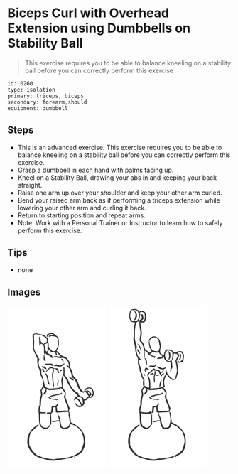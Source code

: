 # Biceps Curl with Overhead Extension using Dumbbells on Stability Ball
> This exercise requires you to be able to balance kneeling on a stability ball before you can correctly perform this exercise

``` 
id: 0260 
type: isolation 
primary: triceps, biceps 
secondary: forearm,should 
equipment: dumbbell 
``` 

## Steps

 - This is an advanced exercise. This exercise requires you to be able to balance kneeling on a stability ball before you can correctly perform this exercise.
 - Grasp a dumbbell in each hand with palms facing up.
 - Kneel on a Stability Ball, drawing your abs in and keeping your back straight.
 - Raise one arm up over your shoulder and keep your other arm curled.
 - Bend your raised arm back as if performing a triceps extension while lowering your other arm and curling it back.
 - Return to starting position and repeat arms.
 - Note: Work with a Personal Trainer or Instructor to learn how to safely perform this exercise.

## Tips

 - none

## Images

<svg width="167pt" height="275pt" viewBox="0 0 167 275" xmlns="http://www.w3.org/2000/svg">
  <g fill="#FFF">
    <path d="M0 0h167v275H0V0m42.67 50.07c-.94 5.3 1.09 10.52.66 15.83.07 4.1-.51 8.5 1.49 12.27 1.93 3.98 3.59 8.09 5.63 12.01-.18 3.31-.44 6.68.5 9.91.51 4.16 3.31 7.58 3.64 11.78.34 4.76 2.69 8.95 4.62 13.19.4 3 .67 6.02.86 9.05-.14 3.72-2.8 6.51-4.12 9.8-.15 3.37 1.71 6.85.02 10.07-1.85 4.44-1.84 9.27-1.65 13.99-1.95 4.23-2.33 9.1-1.53 13.66.81 7.45-.48 15.26 2.21 22.42 3.25 2.86 7.71 6.86 12.3 4.26 2.89-2.01 5.48-4.83 6.77-8.14-.04-5.64-.08-11.33-.48-16.95.95-.92 1.91-1.83 2.87-2.74.17-2.73.66-5.42 1.02-8.12 1.25.03 2.51.07 3.77.11.23 2.73.07 5.49.5 8.21l2.76.6c-.35 4.56 2.25 8.64 2.86 13.09-4.36-.14-8.77.7-12.67 2.68 4.34 1.16 8.35-1.44 12.68-1.11 1.18 2.96.95 6.18 1.46 9.27 4.46 6.48 17.2 4.59 17.57-4.12 7.18.6 13.1 5.82 17.58 11.11 3.27 5.68 5.14 12.35 4.89 18.94-.72 4.2-2.42 8.15-3.49 12.26-6.08 9.07-17.27 12.75-27.58 14.42-6.14 1.82-12.69.16-18.72 2.41-10.03-.3-20.14-2.69-29.21-7.03a42.67 42.67 0 0 1-12.95-17.14c-.33-5.92-.49-12.08 1.21-17.82 2.68-7.55 10.76-10.75 15.22-16.9l-3.1.87c-3.2 2.81-7.23 4.67-9.67 8.32-5.49 6.01-7.46 14.41-7.07 22.38.97 6.66 4.38 12.73 9.23 17.34 3.09 4.2 8.2 5.82 12.72 7.98 7.23 1.28 14.06 4.62 21.54 4.36 3.43.37 6.53-1.61 9.96-1.42 5.5.03 10.69-2.09 16.15-2.37 3.94-.23 7.56-2.17 10.33-4.92l-.92 3.59c3.52-4.09 9.53-4.8 12.8-9.15 2.73-3.91 5.26-8.31 5.41-13.2.27-7 .36-14.45-3.27-20.71-4.88-7.78-12.5-13.42-20.89-16.93l.79-1.39c-1.09-4.83-1.64-9.77-2.68-14.62-.27-.57-.8-1.72-1.06-2.29.19-1.74 1.16-3.3 1.61-4.98a82.3 82.3 0 0 1-4.08-10.41c-1-3.23-3.21-6.19-3.04-9.7-.05-2.87 1.02-5.94-.42-8.64-1.62-3.03-4.67-5.6-4.48-9.35.14-5.72-.77-11.76 1.48-17.18 2.27 3.28 4.93 6.4 6.18 10.25 1.19 4.03 4 7.21 6.01 10.82 2.99 5.21 8.46 8.22 11.99 12.97-1.59 1.11-3.19 2.2-4.9 3.12-.91 1.53-1.63 3.16-1.68 4.98 1.35-.92 2.56-2.02 3.72-3.14 4.69 2.33 6.22 7.33 8.52 11.61-.69.13-2.06.39-2.75.53-3.49-.8-5.88-3.45-8.1-6.05.59 3.18 2.59 6.04 5.31 7.77 6.1 2.24 13.28-4.49 10.72-10.78 1.18-.25 2.36-.49 3.54-.72 1.13-1.36 2.31-2.68 3.52-3.96 2.89.91 6.14-.22 7.63-2.89 3.01-3.15 1.29-8.03-.4-11.42-3.26-5.72-12.06-3.27-14.48 1.94 3.77.27 5.79-3.66 9.43-3.86 2.66 1.43 4.86 3.76 4.91 6.95 1.06 3.82-2.04 7.7-5.76 8.27.31-.61.92-1.85 1.23-2.47-1.8-2.75-3.11-5.83-5.29-8.32-2.1-.74-4.23.8-6.34.98-5.52-3.78-6.83-10.54-9-16.41-1.54-4.44-5.89-7.1-7.93-11.2-.85-3.75-1.33-7.73-3.76-10.87-2.18-2.49-1.07-5.94-1.78-8.9-.38-3.42-2.74-6.11-4.74-8.74-2.42-3.07-7-2.52-9.68-5.22-2.66-2.32-5.07-4.92-7.84-7.11 3.52-4.62 3.98-10.62 3.87-16.22-.51-2.96-.57-6.62-3.32-8.48-2.39-1.88-4.68-3.95-7.38-5.38-3.49-.69-6.75.92-9.69 2.59.05 1.11.14 3.33.19 4.44 1.29-1.39 2.35-2.96 3.14-4.68 2.95-.72 6.14-1.08 8.75.86-3.22.04-6.48.2-9.35 1.86.59.43 1.19.85 1.79 1.28 3.6-2.51 8.2-.69 12.02.34 4.85 7.16 2.55 17.08-2.24 23.72-1.56.12-3.16.49-4.71.09-2.61-2.23-5.15-4.72-6.47-7.96.67-4.86-2.08-9.66-.29-14.38-.4-.64-.81-1.28-1.23-1.91l-.65 2.32c-2.05-2.56-4.63-4.87-7.82-5.86-2.86-.5-5.75-.84-8.53-1.71-2.86-1.08-6.43-.3-8.39 2.1m90.76 93.32c1.77 2.14 4.69 3.49 5.68 6.2.56 1.03.09 3.24 1.69 3.23.38-.6 1.13-1.79 1.51-2.38-1.6-3.58-4.89-6.56-8.88-7.05z"/>
    <path d="M44.73 49.91c1.02-1.24 2.94-.99 4.38-.93 6.49.99 13.48 2.87 17.47 8.57-.05 1.39-.09 2.79-.13 4.19-2.1 1.19-4.07 2.58-6.08 3.9a50.388 50.388 0 0 0-3.63-3.96c-.99-3-.73-6.95-3.39-9.02.52 5.59-.39 11.42 1.46 16.8.58-1.47.82-3.13 1.86-4.37 3.49.32 5.12 3.85 4.93 6.99.64 3.87-1.06 8.35 1.65 11.67.27-.6.82-1.82 1.09-2.43 1.6 1.57 3.36 2.97 5.54 3.6 2.68.59 3.72 3.38 5.97 4.66.05-1.44-.05-2.86-.31-4.27-2.12-2.27-5.34-2.9-7.96-4.42a21.13 21.13 0 0 0 2.37-6.48c1.41 1.81 2.74 3.92 5.02 4.72 1.98.97 4.07-.11 6.04-.52.27 2.3-.32 5.6 2.84 5.95-.39-1.8-.81-3.59-1.16-5.4 2.44 2.4 4.82 4.86 7.25 7.27-.77.11-2.31.34-3.07.45-3.31-1.44-7.71-1.86-10.11 1.41 2.33-.09 4.75-1.24 6.96-.04 3.51 1.52 7.41.71 11.11.93 6.67.86 8.85 8.24 9.04 13.98-1.66-1.01-3.28-2.14-5.19-2.61 2.06 2.5 4.68 4.55 6.46 7.29 1.4 2.96 1.69 6.34 3.3 9.22.02 2.06-.04 4.12-.11 6.19-1.68-1.08-3.37-2.16-5.18-3 2.18 3.05 4.89 7.52 9.26 6.64-1.21-1.44-2.21-3-2.57-4.86 5.02 3.98 7.58 10.17 9.06 16.24 1.38 3.02 3.39 5.78 5.6 8.26 2 2.18 4.96.47 7.27-.17 1.83 2.23 3.38 4.68 5.33 6.81-.75 1.52-2.24 2.46-3.4 3.64-1.58.78-3.09 1.69-4.6 2.62-.57-1.52-.81-3.47-2.55-4.11-3.07-1.45-5.76-3.48-8.22-5.8.6-.1 1.81-.32 2.41-.43-3.41-2.43-7.32-4.38-10.08-7.59-1.85-3.2-4.39-5.99-5.68-9.49-1.93-5.11-4.41-10.19-8.36-14.06-.99-4.89 1.38-10.18-1.7-14.64-.73 3.43-.69 7-.18 10.46-.91 4.48-3.62 8.42-3.74 13.06-.06 3.55.96 7.02.97 10.58-5.45 3.07-11.85 2.41-17.83 3.3-3.07.56-6.04-.79-8.76-2.04-2.55-1.15-2.32-4.24-3.08-6.5-1.42-4.53-1.66-9.42-3.88-13.69-1.82-3.27-.66-7.18-1.4-10.72-1.23-2.13-3.63-3.6-3.72-6.28-.37-2.99-1.64-7.01 1.08-9.26-2.45-4.69-4.96-9.36-7.53-13.99-2.2-3.29-2.11-7.47-1.91-11.27.54-5.68-.28-11.37-.21-17.05m16.82 33.42c-.22 3.09-.84 6.3-.09 9.35.33 1.47 2.13 1.38 3.22 1.9-.66-2.42-1.44-4.82-2.12-7.23.08-1.44-.12-2.84-1.01-4.02m28.86 6.92c.97 2.06 2.04 4.29 4.48 4.83-.57-1.44-1.22-2.84-1.86-4.25-.66-.15-1.97-.43-2.62-.58m-26.44 8.74l-.21 1.17c2.51 1.06 5.56-.17 8.28.12 1.83 1.23 4.36 3.61 6.04.85-.97-.84-1.93-1.69-2.88-2.54-3.75-.02-7.51-.07-11.23.4m24.93 2.97c-2.38-.41-4.58-1.53-6.95-2.01-1.3.82-2.59 1.68-3.8 2.62 3.38-.19 6.63.57 9.89 1.31 3.66-.36 6.74-2.76 8.81-5.69-3.07.24-5.4 2.32-7.95 3.77m-30.94.38c1.43 3.32 4.88 4.79 8.12 5.8-.79-2.23-1.77-5.14-4.73-4.72-1.13-.38-2.26-.74-3.39-1.08m12.49 3.14c-2.08 2.56-4.88 4.6-6.21 7.71-1.81-1.27-2.99-3-3.14-5.23-.74-.09-2.22-.26-2.96-.35.54 2.23 1.83 4.18 3.36 5.86 1.49.1 2.99-.03 4.48-.01.12-.5.35-1.48.47-1.97 2.11-1.01 3.51-2.81 4.75-4.73 1.78-.36 3.61-.05 5.4.04.09 3.44-.77 6.76-1.36 10.12-.08 7.55 1.72 14.93 2.6 22.39 1.11-2.33.85-5.01.3-7.46-.96-3.82-.57-7.78-.92-11.67-.64-4.45 2.18-8.59.78-13.05 1.9.53 4.57.32 5.5 2.46 1.2 1.8 1.09 5.41 4 5.08-.84-2.65-1.62-5.31-2.28-8-2.2-.13-4.4-.13-6.6-.08-2.2-1.9-5.65-2.75-8.17-1.11m19.7 3.73c-.28.31-.83.93-1.11 1.24.71 3.42 4.89-2.02 1.11-1.24m-26.27 6.37c1.35 3.02 2.88 6.06 3.21 9.41.78 3.64.77 8.56 5.02 9.94-2.39-4.28-3.12-9.15-3.49-13.96-.96-1.99-2.3-3.78-3.24-5.78-.38.1-1.12.29-1.5.39m21.13 11.34c-.52 3.48-1.93 7.13 0 10.44.69-3.72.78-7.52 1.52-11.23-.38.2-1.14.6-1.52.79z"/>
    <path d="M61.68 66.52c1.98-.89 3.94-1.85 6-2.57.4 4.3.13 8.62.01 12.92-.3.37-.9 1.09-1.19 1.45-.51-.37-1.51-1.13-2.02-1.51-.12-3.59-.65-7.29-2.8-10.29zM60.72 139.3c1.42.67 2.86 1.29 4.37 1.75-.09.28-.27.83-.37 1.11-1.61 2.97-3.18 5.96-4.94 8.84 4.08.01 7.35-4.3 5.81-8.2.4-.28.8-.56 1.21-.84 1.52 1 3.29 1.74 5.15 1.51 6.2-.77 12.87.12 18.33-3.48 2.9 1.43 4.23 4.42 5.86 7.01 1.94 2.54-.7 5.39-.77 8.11.73 2.31 1.99 4.44 2.48 6.84 1.08 4.57 4.02 8.48 4.7 13.17.64 1.79-1.04 3.14-1.86 4.5-1.1-.63-2.17-1.3-3.22-2-4.2 1.11-8.61.83-12.8 2.02-1.06-2.39-.79-5.1-1.38-7.61 1.48-2.16 2.32-4.68 2.58-7.28-1.46 1.78-2.86 3.62-4.59 5.15-2.45-.3-4.78.32-6.77 1.76-.05 3.1-.32 6.2-.93 9.26-2.31.27-4.64.31-6.96.33.01.55.03 1.65.03 2.2 2.05-.08 4.1-.1 6.16-.11-1.19 5.52-1.08 11.18-.41 16.75-1.58 2.7-3.36 5.7-6.52 6.71-3.5.16-7.64-1.06-8.99-4.64-2.15-3.8-.61-8.3-1.83-12.32-.91-2.45.32-4.96.58-7.43 3.07-.08 6.45.9 9.31-.55-.09-.3-.25-.92-.33-1.22-3.47.28-6.96.33-10.34-.61.17-3.75.59-7.48 2.21-10.9.3-5.2.21-10.54 1.98-15.52 1.39-3.16-.32-6.41-.64-9.59.82-1.65 1.91-3.15 2.89-4.72m25.29 10.98c-4.44.29-8.83 1.3-13.07 2.64-.38.56-1.15 1.68-1.53 2.23 5.49-.82 10.57-3.27 16.13-3.77 1.73-.52 5.85-1.36 4.21-3.83-1.98.78-3.66 2.23-5.74 2.73m-16.54 6.37c3.86 3.22 9.14 2.29 13.62 3.73 1.21-.38 2.4-.85 3.49-1.5-3.8-.24-7.68.29-11.39-.75-2.04-1.03-3.86-2.44-5.81-3.63.03.54.07 1.61.09 2.15zM117.28 156.3c2.51-1.83 5.67-1.2 8.2.2 1.6 3.98 3.17 8.55.4 12.43-1.13-5.16-3.73-10.14-8.6-12.63z"/>
    <path d="M97.13 180.65c1.91.04 3.79-.45 5.69-.45.99 1.81.23 3.96.59 5.91.6 5.59 3.24 11.37.49 16.81-1.42 3.62-5.69 3.77-8.98 3.94-1.46.04-2.52-1.22-3.43-2.19-1.54-4.21-1.75-8.73-2.43-13.12-1.33-3.41-3.7-6.43-4-10.21 4-.53 8.04-.58 12.07-.69z"/>
  </g>
  <g fill="#333">
    <path d="M42.67 50.07c1.96-2.4 5.53-3.18 8.39-2.1 2.78.87 5.67 1.21 8.53 1.71 3.19.99 5.77 3.3 7.82 5.86l.65-2.32c.42.63.83 1.27 1.23 1.91-1.79 4.72.96 9.52.29 14.38 1.32 3.24 3.86 5.73 6.47 7.96 1.55.4 3.15.03 4.71-.09 4.79-6.64 7.09-16.56 2.24-23.72-3.82-1.03-8.42-2.85-12.02-.34-.6-.43-1.2-.85-1.79-1.28 2.87-1.66 6.13-1.82 9.35-1.86-2.61-1.94-5.8-1.58-8.75-.86-.79 1.72-1.85 3.29-3.14 4.68-.05-1.11-.14-3.33-.19-4.44 2.94-1.67 6.2-3.28 9.69-2.59 2.7 1.43 4.99 3.5 7.38 5.38 2.75 1.86 2.81 5.52 3.32 8.48.11 5.6-.35 11.6-3.87 16.22 2.77 2.19 5.18 4.79 7.84 7.11 2.68 2.7 7.26 2.15 9.68 5.22 2 2.63 4.36 5.32 4.74 8.74.71 2.96-.4 6.41 1.78 8.9 2.43 3.14 2.91 7.12 3.76 10.87 2.04 4.1 6.39 6.76 7.93 11.2 2.17 5.87 3.48 12.63 9 16.41 2.11-.18 4.24-1.72 6.34-.98 2.18 2.49 3.49 5.57 5.29 8.32-.31.62-.92 1.86-1.23 2.47 3.72-.57 6.82-4.45 5.76-8.27-.05-3.19-2.25-5.52-4.91-6.95-3.64.2-5.66 4.13-9.43 3.86 2.42-5.21 11.22-7.66 14.48-1.94 1.69 3.39 3.41 8.27.4 11.42-1.49 2.67-4.74 3.8-7.63 2.89-1.21 1.28-2.39 2.6-3.52 3.96-1.18.23-2.36.47-3.54.72 2.56 6.29-4.62 13.02-10.72 10.78-2.72-1.73-4.72-4.59-5.31-7.77 2.22 2.6 4.61 5.25 8.1 6.05.69-.14 2.06-.4 2.75-.53-2.3-4.28-3.83-9.28-8.52-11.61-1.16 1.12-2.37 2.22-3.72 3.14.05-1.82.77-3.45 1.68-4.98 1.71-.92 3.31-2.01 4.9-3.12-3.53-4.75-9-7.76-11.99-12.97-2.01-3.61-4.82-6.79-6.01-10.82-1.25-3.85-3.91-6.97-6.18-10.25-2.25 5.42-1.34 11.46-1.48 17.18-.19 3.75 2.86 6.32 4.48 9.35 1.44 2.7.37 5.77.42 8.64-.17 3.51 2.04 6.47 3.04 9.7a82.3 82.3 0 0 0 4.08 10.41c-.45 1.68-1.42 3.24-1.61 4.98.26.57.79 1.72 1.06 2.29 1.04 4.85 1.59 9.79 2.68 14.62l-.79 1.39c8.39 3.51 16.01 9.15 20.89 16.93 3.63 6.26 3.54 13.71 3.27 20.71-.15 4.89-2.68 9.29-5.41 13.2-3.27 4.35-9.28 5.06-12.8 9.15l.92-3.59c-2.77 2.75-6.39 4.69-10.33 4.92-5.46.28-10.65 2.4-16.15 2.37-3.43-.19-6.53 1.79-9.96 1.42-7.48.26-14.31-3.08-21.54-4.36-4.52-2.16-9.63-3.78-12.72-7.98-4.85-4.61-8.26-10.68-9.23-17.34-.39-7.97 1.58-16.37 7.07-22.38 2.44-3.65 6.47-5.51 9.67-8.32l3.1-.87c-4.46 6.15-12.54 9.35-15.22 16.9-1.7 5.74-1.54 11.9-1.21 17.82a42.67 42.67 0 0 0 12.95 17.14c9.07 4.34 19.18 6.73 29.21 7.03 6.03-2.25 12.58-.59 18.72-2.41 10.31-1.67 21.5-5.35 27.58-14.42 1.07-4.11 2.77-8.06 3.49-12.26.25-6.59-1.62-13.26-4.89-18.94-4.48-5.29-10.4-10.51-17.58-11.11-.37 8.71-13.11 10.6-17.57 4.12-.51-3.09-.28-6.31-1.46-9.27-4.33-.33-8.34 2.27-12.68 1.11 3.9-1.98 8.31-2.82 12.67-2.68-.61-4.45-3.21-8.53-2.86-13.09l-2.76-.6c-.43-2.72-.27-5.48-.5-8.21-1.26-.04-2.52-.08-3.77-.11-.36 2.7-.85 5.39-1.02 8.12-.96.91-1.92 1.82-2.87 2.74.4 5.62.44 11.31.48 16.95-1.29 3.31-3.88 6.13-6.77 8.14-4.59 2.6-9.05-1.4-12.3-4.26-2.69-7.16-1.4-14.97-2.21-22.42-.8-4.56-.42-9.43 1.53-13.66-.19-4.72-.2-9.55 1.65-13.99 1.69-3.22-.17-6.7-.02-10.07 1.32-3.29 3.98-6.08 4.12-9.8-.19-3.03-.46-6.05-.86-9.05-1.93-4.24-4.28-8.43-4.62-13.19-.33-4.2-3.13-7.62-3.64-11.78-.94-3.23-.68-6.6-.5-9.91-2.04-3.92-3.7-8.03-5.63-12.01-2-3.77-1.42-8.17-1.49-12.27.43-5.31-1.6-10.53-.66-15.83m2.06-.16c-.07 5.68.75 11.37.21 17.05-.2 3.8-.29 7.98 1.91 11.27 2.57 4.63 5.08 9.3 7.53 13.99-2.72 2.25-1.45 6.27-1.08 9.26.09 2.68 2.49 4.15 3.72 6.28.74 3.54-.42 7.45 1.4 10.72 2.22 4.27 2.46 9.16 3.88 13.69.76 2.26.53 5.35 3.08 6.5 2.72 1.25 5.69 2.6 8.76 2.04 5.98-.89 12.38-.23 17.83-3.3-.01-3.56-1.03-7.03-.97-10.58.12-4.64 2.83-8.58 3.74-13.06-.51-3.46-.55-7.03.18-10.46 3.08 4.46.71 9.75 1.7 14.64 3.95 3.87 6.43 8.95 8.36 14.06 1.29 3.5 3.83 6.29 5.68 9.49 2.76 3.21 6.67 5.16 10.08 7.59-.6.11-1.81.33-2.41.43 2.46 2.32 5.15 4.35 8.22 5.8 1.74.64 1.98 2.59 2.55 4.11 1.51-.93 3.02-1.84 4.6-2.62 1.16-1.18 2.65-2.12 3.4-3.64-1.95-2.13-3.5-4.58-5.33-6.81-2.31.64-5.27 2.35-7.27.17-2.21-2.48-4.22-5.24-5.6-8.26-1.48-6.07-4.04-12.26-9.06-16.24.36 1.86 1.36 3.42 2.57 4.86-4.37.88-7.08-3.59-9.26-6.64 1.81.84 3.5 1.92 5.18 3 .07-2.07.13-4.13.11-6.19-1.61-2.88-1.9-6.26-3.3-9.22-1.78-2.74-4.4-4.79-6.46-7.29 1.91.47 3.53 1.6 5.19 2.61-.19-5.74-2.37-13.12-9.04-13.98-3.7-.22-7.6.59-11.11-.93-2.21-1.2-4.63-.05-6.96.04 2.4-3.27 6.8-2.85 10.11-1.41.76-.11 2.3-.34 3.07-.45-2.43-2.41-4.81-4.87-7.25-7.27.35 1.81.77 3.6 1.16 5.4-3.16-.35-2.57-3.65-2.84-5.95-1.97.41-4.06 1.49-6.04.52-2.28-.8-3.61-2.91-5.02-4.72a21.13 21.13 0 0 1-2.37 6.48c2.62 1.52 5.84 2.15 7.96 4.42.26 1.41.36 2.83.31 4.27-2.25-1.28-3.29-4.07-5.97-4.66-2.18-.63-3.94-2.03-5.54-3.6-.27.61-.82 1.83-1.09 2.43-2.71-3.32-1.01-7.8-1.65-11.67.19-3.14-1.44-6.67-4.93-6.99-1.04 1.24-1.28 2.9-1.86 4.37-1.85-5.38-.94-11.21-1.46-16.8 2.66 2.07 2.4 6.02 3.39 9.02 1.28 1.25 2.49 2.58 3.63 3.96 2.01-1.32 3.98-2.71 6.08-3.9.04-1.4.08-2.8.13-4.19-3.99-5.7-10.98-7.58-17.47-8.57-1.44-.06-3.36-.31-4.38.93m16.95 16.61c2.15 3 2.68 6.7 2.8 10.29.51.38 1.51 1.14 2.02 1.51.29-.36.89-1.08 1.19-1.45.12-4.3.39-8.62-.01-12.92-2.06.72-4.02 1.68-6 2.57m-.96 72.78c-.98 1.57-2.07 3.07-2.89 4.72.32 3.18 2.03 6.43.64 9.59-1.77 4.98-1.68 10.32-1.98 15.52-1.62 3.42-2.04 7.15-2.21 10.9 3.38.94 6.87.89 10.34.61.08.3.24.92.33 1.22-2.86 1.45-6.24.47-9.31.55-.26 2.47-1.49 4.98-.58 7.43 1.22 4.02-.32 8.52 1.83 12.32 1.35 3.58 5.49 4.8 8.99 4.64 3.16-1.01 4.94-4.01 6.52-6.71-.67-5.57-.78-11.23.41-16.75-2.06.01-4.11.03-6.16.11 0-.55-.02-1.65-.03-2.2 2.32-.02 4.65-.06 6.96-.33.61-3.06.88-6.16.93-9.26 1.99-1.44 4.32-2.06 6.77-1.76 1.73-1.53 3.13-3.37 4.59-5.15-.26 2.6-1.1 5.12-2.58 7.28.59 2.51.32 5.22 1.38 7.61 4.19-1.19 8.6-.91 12.8-2.02 1.05.7 2.12 1.37 3.22 2 .82-1.36 2.5-2.71 1.86-4.5-.68-4.69-3.62-8.6-4.7-13.17-.49-2.4-1.75-4.53-2.48-6.84.07-2.72 2.71-5.57.77-8.11-1.63-2.59-2.96-5.58-5.86-7.01-5.46 3.6-12.13 2.71-18.33 3.48-1.86.23-3.63-.51-5.15-1.51-.41.28-.81.56-1.21.84 1.54 3.9-1.73 8.21-5.81 8.2 1.76-2.88 3.33-5.87 4.94-8.84.1-.28.28-.83.37-1.11-1.51-.46-2.95-1.08-4.37-1.75m56.56 17c4.87 2.49 7.47 7.47 8.6 12.63 2.77-3.88 1.2-8.45-.4-12.43-2.53-1.4-5.69-2.03-8.2-.2m-20.15 24.35c-4.03.11-8.07.16-12.07.69.3 3.78 2.67 6.8 4 10.21.68 4.39.89 8.91 2.43 13.12.91.97 1.97 2.23 3.43 2.19 3.29-.17 7.56-.32 8.98-3.94 2.75-5.44.11-11.22-.49-16.81-.36-1.95.4-4.1-.59-5.91-1.9 0-3.78.49-5.69.45z"/>
    <path d="M61.55 83.33c.89 1.18 1.09 2.58 1.01 4.02.68 2.41 1.46 4.81 2.12 7.23-1.09-.52-2.89-.43-3.22-1.9-.75-3.05-.13-6.26.09-9.35zM90.41 90.25c.65.15 1.96.43 2.62.58.64 1.41 1.29 2.81 1.86 4.25-2.44-.54-3.51-2.77-4.48-4.83zM63.97 98.99c3.72-.47 7.48-.42 11.23-.4.95.85 1.91 1.7 2.88 2.54-1.68 2.76-4.21.38-6.04-.85-2.72-.29-5.77.94-8.28-.12l.21-1.17zM88.9 101.96c2.55-1.45 4.88-3.53 7.95-3.77-2.07 2.93-5.15 5.33-8.81 5.69-3.26-.74-6.51-1.5-9.89-1.31 1.21-.94 2.5-1.8 3.8-2.62 2.37.48 4.57 1.6 6.95 2.01zM57.96 102.34c1.13.34 2.26.7 3.39 1.08 2.96-.42 3.94 2.49 4.73 4.72-3.24-1.01-6.69-2.48-8.12-5.8z"/>
    <path d="M70.45 105.48c2.52-1.64 5.97-.79 8.17 1.11 2.2-.05 4.4-.05 6.6.08.66 2.69 1.44 5.35 2.28 8-2.91.33-2.8-3.28-4-5.08-.93-2.14-3.6-1.93-5.5-2.46 1.4 4.46-1.42 8.6-.78 13.05.35 3.89-.04 7.85.92 11.67.55 2.45.81 5.13-.3 7.46-.88-7.46-2.68-14.84-2.6-22.39.59-3.36 1.45-6.68 1.36-10.12-1.79-.09-3.62-.4-5.4-.04-1.24 1.92-2.64 3.72-4.75 4.73-.12.49-.35 1.47-.47 1.97-1.49-.02-2.99.11-4.48.01-1.53-1.68-2.82-3.63-3.36-5.86.74.09 2.22.26 2.96.35.15 2.23 1.33 3.96 3.14 5.23 1.33-3.11 4.13-5.15 6.21-7.71zM90.15 109.21c3.78-.78-.4 4.66-1.11 1.24.28-.31.83-.93 1.11-1.24z"/>
    <path d="M63.88 115.58c.38-.1 1.12-.29 1.5-.39.94 2 2.28 3.79 3.24 5.78.37 4.81 1.1 9.68 3.49 13.96-4.25-1.38-4.24-6.3-5.02-9.94-.33-3.35-1.86-6.39-3.21-9.41zM85.01 126.92c.38-.19 1.14-.59 1.52-.79-.74 3.71-.83 7.51-1.52 11.23-1.93-3.31-.52-6.96 0-10.44zM133.43 143.39c3.99.49 7.28 3.47 8.88 7.05-.38.59-1.13 1.78-1.51 2.38-1.6.01-1.13-2.2-1.69-3.23-.99-2.71-3.91-4.06-5.68-6.2zM86.01 150.28c2.08-.5 3.76-1.95 5.74-2.73 1.64 2.47-2.48 3.31-4.21 3.83-5.56.5-10.64 2.95-16.13 3.77.38-.55 1.15-1.67 1.53-2.23 4.24-1.34 8.63-2.35 13.07-2.64z"/>
    <path d="M69.47 156.65c-.02-.54-.06-1.61-.09-2.15 1.95 1.19 3.77 2.6 5.81 3.63 3.71 1.04 7.59.51 11.39.75-1.09.65-2.28 1.12-3.49 1.5-4.48-1.44-9.76-.51-13.62-3.73z"/>
  </g>
</svg>

<svg width="167pt" height="275pt" viewBox="0 0 167 275" xmlns="http://www.w3.org/2000/svg">
  <g fill="#FFF">
    <path d="M0 0h167v275H0V0m37.52 8.49c-2.44 5.85-3.48 13.08.66 18.44 1.72 1.91 4.36 1.89 6.72 1.87-.17 2.74-.61 5.47-1.38 8.11-1.2 4.26-.48 8.71-.59 13.07.04 3.67-1.31 7.44.15 11 3.07 8.7 1.3 18.59 5.97 26.81 2.19 3.07.58 6.91 1.12 10.37.1 3.81 2.66 7.02 2.77 10.84.07 2.74 1.11 5.32 2.88 7.4-.34 3.33.82 6.45 3.19 8.79.14 3.93-1.63 8.2.59 11.81-1.12 2.3-2.68 4.37-3.62 6.76-.33 3.44 1.71 6.99-.06 10.28-1.86 4.45-1.8 9.28-1.66 14.01-2.17 4.53-2.14 9.73-1.45 14.61.67 7.27-.36 14.8 2.22 21.8 3.39 1.97 6.52 5.85 10.9 4.47 3.65-1.41 6.15-4.87 8.02-8.15.5-5.86-.41-11.78.1-17.66-3.7 4.81-1.79 11.4-1.7 16.96-1.32 2.27-2.76 4.76-5.13 6.06-2.82 1.77-5.95-.74-8.51-1.91-4.21-6.41-3.04-14.6-3.24-21.9 5.99 1.51 12.29 1.15 18.39.71l-2.79-1.43c1.94-.05 4.39 1.23 5.5-1.16.1-2.71.6-5.38.93-8.06 1.23.03 2.46.06 3.69.1.25 2.76.08 5.57.6 8.31.68.12 2.04.37 2.73.49-.46 4.54 2.23 8.6 2.8 13.03-4.27.02-8.8.51-12.48 2.82 4.29 1.01 8.25-1.51 12.54-1.17.7 4.29 1.81 8.48 4.51 11.98 3.76 1.61 8.6 1.88 11.72-1.18 2.61-1.57 2.5-4.82 2.9-7.46.06.34.19 1 .25 1.33 6.71 1.83 12.55 6.2 17.07 11.37 3.38 5.71 5.24 12.48 5.03 19.13-.9 4.37-2.4 8.64-3.81 12.85-8.1 10.75-22.33 13.49-34.92 14.88-5.51-.82-10.63 2.15-16.09 1.15-8.28-1.38-16.67-2.97-24.17-6.88-5.66-4.53-10.14-10.37-12.89-17.07-.18-7.86-1.3-17.2 4.68-23.37 3.38-4.4 8.79-6.74 11.79-11.46-1.07.31-2.14.63-3.21.96-3 2.69-6.86 4.38-9.24 7.77-8.86 9.62-10.35 25.75-1.97 36.12 3.05 3.23 5.55 7.33 9.82 9.06 2.65 1.2 5.16 2.85 8.03 3.49 6.44 1.1 12.5 4.09 19.16 3.97 3.81.58 7.26-1.53 11.03-1.43 5.45.04 10.6-2.09 16.02-2.33 3.93-.24 7.56-2.15 10.31-4.91-.22.88-.65 2.65-.86 3.54 3.72-4.23 10.15-4.91 13.29-9.78 2.08-3.26 4.2-6.7 4.73-10.6.74-5.17.28-10.43-.34-15.59-2.76-11.64-13.01-19.66-23.61-24.03.2-.35.6-1.04.79-1.38-1.03-4.97-1.78-10-2.6-15-.47-.43-1.41-1.3-1.88-1.73 1.08-1.81 2.85-3.9 1.86-6.14-2.19-4.93-3.65-10.13-5.86-15.05-1.54-3.21-.36-6.77-.42-10.15-.49-3.63-3.44-6.15-5.12-9.24l2.28-1.24c-2.69-6.85-.96-14.36 2.94-20.35 2.95 3.45 5.77 7.79 10.39 9.01 3.04.78 5.25-1.63 6.51-4.05.18-3.54 2.3-6.62 2.54-10.17.62-6.31-1.34-12.53-2.44-18.64.72-.47 1.43-.94 2.15-1.42l-1.34.07c1.39-2.49 2.73-5.01 3.89-7.62-1.14-1.48-2.27-2.97-3.4-4.46 2.16-1.16 4.61-.41 6.82.13 4.03 4.58 2.96 13.92-3.67 15.6-.62-.67-1.85-2.02-2.46-2.7-.41 1.25-.78 2.51-1.11 3.78l.53-.61c2.87 2.16 6.16.5 8.85-.96 2.25-5.42 3.28-12.43-.94-17.14-3.4-.84-7.53-1.09-9.97 1.91-1.39-.04-2.77-.1-4.15-.15-2.08-4.09-7.15-5.43-11.38-5.17-4.58 1.18-4.75 6.52-5.7 10.29-1.75-1.32-3.62-2.5-5.58-3.47-1.04-3.8-.29-7.59.44-11.35.27-6.4-1.23-15.25-8.54-17.01-4.37-1.68-9.04 1.05-10.98 5-1.52 6.93.38 14.25 4.12 20.17-1.07.66-2.1 1.4-3.25 1.92-1.99-1.45-3.91-2.99-5.94-4.37-3.33-2.08-2.37-6.72-4.02-9.87-.71-3.35-4.16-4.85-5.48-7.86 1.2-3.23 2.12-6.62 2.16-10.09.34-6.47-2.28-12.62-2.36-19.07 2.23.07 4.47.32 6.69.05 3.84-4.98 4.72-12.52.62-17.61-2.52-2.04-6.4-2.34-9.12-.49C49.6 5.64 42 5.07 37.52 8.49m82.81 72.09c1.32 4 .84 8-.8 11.8 1.22 1.08 1.87-.52 2.45-1.41 1.32-2.36.97-5.18 1.13-7.77-.92-.87-1.84-1.76-2.78-2.62z"/>
    <path d="M39.59 8.31c3.03-.13 6.33-.9 9.17.5 1.71 2.26 2.41 5.06 3.68 7.55-.7 3.58-1.17 7.53-4.16 10.01-2.43.31-4.86.6-7.3.3-5.44-4.71-4.78-12.65-1.39-18.36m4.25 1c.74 2.21 2.13 4.25 2.38 6.6-.43 3.3-1.55 6.46-2.41 9.66 6.27-2.73 6.39-13.33.03-16.26zM52.17 13.22c1.28-.76 2.42-1.88 3.92-2.2 1.63.39 3.16 1.11 4.73 1.72 1.36 4.71 1.5 9.69-.67 14.19-1.92.02-3.84.04-5.75.05 1.75-1.32 3.5-2.64 5.23-3.98-.51-2.44-.93-4.9-1.09-7.39-2.36-.12-4.94-.18-6.37-2.39z"/>
    <path d="M53.61 15.52c2.98.73 2.69 4.13 3.46 6.45-1.36 1.24-2.88 2.28-4.43 3.26-.55 6.64.49 13.2 1.57 19.72 1.01 5.58-2.55 10.89-.75 16.4 4.29 2.45 4.95 7.58 6.71 11.74 1.3 4.96-.55 10.16.79 15.18 1.69 4.43 3.42 8.89 3.28 13.73 2.05-3.73 1.31-8.23-.48-11.9-.56-.23-1.7-.69-2.27-.92.19-4.03.02-8.05-.03-12.08 3.43.4 5.01 3.26 6.45 5.98 3.12 2.82 7.69 3.39 10.68 6.49.42-.92.83-1.83 1.28-2.74-2.91-1.84-6.94-1.59-9.2-4.39 1.88-1.07 3.53-2.46 4.49-4.44 3.25 1.75 7.31 3.21 10.59.67-.4 3.35 3.06 4.74 4.88 6.89l.59-1.11c-.27 1.18-.55 2.37-.88 3.53-3 .07-6.62-.27-8.43 2.66 3.66.07 7.41-.17 10.85-1.55l-1.8-1.38c1.01-.32 2.03-.61 3.05-.87-.4 5.81 6.3 9.87 11.67 9.37.86 6.06-1.09 11.89-1.37 17.9.73-3.3 2.5-6.16 4.13-9.05-.2-3.72-.49-7.45-1.38-11.07.59-1.78 2.39-2.97 2.65-4.9.43-2.51.75-5.04 1.06-7.57 1.68.24 3.36.49 5.05.7.62 1.16 1.25 2.31 1.87 3.47-1.56 2.7-3.11 5.41-4.21 8.34 1.11 4.59 1.83 9.28 2.47 13.96.63 4.81-1.72 9.28-2.24 13.98-.35 1.63-2.4 3.51-4.11 2.55-3.62-1.41-6.2-4.59-8.59-7.52-2.03-2.53-1.88-6.02-3.72-8.61-.07 2.21.18 4.41.17 6.62-.73 3.21-3.59 5.5-4.08 8.79-.62 4.21-1.05 8.55-.06 12.74-6.64 4.33-14.81 3.26-22.31 4.4-.02-7.14 1.25-15.25-3.46-21.32.79-1.79.86-4.28 2.91-5.15 2.22-1.2 3.81-3.18 5.61-4.88.67.3 2.01.89 2.67 1.19-.3 2.12-.6 4.23-.95 6.34-.74-.71-2.23-2.12-2.97-2.82-1.88.7-3.65 1.65-5.28 2.82 1.47-.15 2.93-.33 4.39-.54 1.2.34 2.4.68 3.6 1-1.49 4.41-.37 9.02 0 13.51 2.34-2.66.88-6.11.68-9.22.63-3.78 3.59-7.8.62-11.36 2.01.32 4.04.41 6.04.78.95 3.35 2.84 6.2 5.16 8.77.6-.91 1.2-1.82 1.84-2.71 1.32-.32 2.28-1.24 3.17-2.21-1.21.1-2.41.21-3.62.33-.41.8-.81 1.6-1.21 2.4-1.56-3.4-2.65-7.17-5.58-9.69-1.32.7-3.5.48-3.79 2.37-1.08-1.44-1.74-3.65-3.89-3.68-2.07.36-3.12 2.36-4.48 3.72-1.96 2.32-5.4 3.35-6.45 6.4-.03 4.87 3.48 9.11 3.01 14.06-.17 2.6.53 5.27-.18 7.81-2.68 1.72-5.22-1.99-7.74-2.87-.05-3.96-.04-7.92-.06-11.88-2.86-1.89-3.77-5.1-3.59-8.38-3.85-3.23-1.55-8.59-3.55-12.67-1.66-3.64-1.71-7.68-1.43-11.6.98.77 1.95 1.54 2.92 2.32.41-.67.83-1.34 1.25-2.01-.43-.06-1.29-.17-1.72-.22-1.72-2.36-3.73-4.5-5.47-6.85-.64-4.52-3.04-9.31-1.16-13.81-1.33-6.6-4.33-13.11-3.2-19.97-.31-7.42-.06-15 2.6-22.03 1.07-1.09 2.59-1.58 3.89-2.33 1.53-3.49 1.44-7.34 2.02-11.04m-4.76 49c3.29 4.72 5.8 9.9 6.78 15.61.08-1.72.31-3.44.21-5.16-1.55-3.89-2.98-8.42-6.99-10.45m4.39 18.71c1.76-3.98-2.12-6.69-3.97-9.69-1.9 4.05 3.24 6.07 3.97 9.69m27.45 15.16c-.71 1.17-1.42 2.36-2.12 3.54-3.28.48-7.48-1.26-10.02 1.42 2.81.69 5.72.79 8.59 1.1 1.39-.82 2.75-1.69 4.11-2.56-.15-1.17-.35-2.34-.56-3.5m1.61 4.94c2.55 5.36 12.55 7.36 15.73 1.3-2.4.48-4.67 1.7-7.14 1.75-2.87-.96-5.42-3.34-8.59-3.05m-19.04 1.85c-.9 1.17-1.56 2.5-2.16 3.84.49 1.21.95 2.44 1.39 3.67.72 0 2.17-.01 2.89-.02-.94-.88-1.89-1.75-2.87-2.58.66-.51 1.97-1.53 2.62-2.04.48.49 1.44 1.48 1.91 1.97.6-.68 1.19-1.36 1.78-2.04-1.82-.96-3.46-2.62-5.56-2.8m26.04 9.17c3.19.16 4.02-3.03 4.7-5.46-1.92 1.49-3.43 3.41-4.7 5.46m-29.54 1.2c.06 1.88 1.34 3.17 2.59 4.38-.33-1.76-.44-3.88-2.59-4.38m20.78 3.73c1.85.12 3.7-.02 5.55-.1-1.77-1.15-4.12-2.04-5.55.1m5.79 18.25c.4-.1 1.21-.28 1.61-.38.57-3.8 2.07-7.47 1.93-11.37-3.01 3.11-3.16 7.69-3.54 11.75z"/>
    <path d="M74.37 55.19c2.74-2.22 6.51-.44 8.76 1.64 3.02 2.86 2.5 7.39 3.53 11.1.97 3.21-.48 6.38-1.75 9.27-3.31 1.15-7.1.26-10.25-.98-3.05-4.07-4.46-9.28-5.08-14.3-.54-3.26 2.58-5.08 4.79-6.73zM100.28 93.8c-5.58-4.06-6.39-14.56.58-17.6 2.32.61 4.65 1.18 6.92 1.98 1.11 4.03.56 8.24-.04 12.31-.81 3.15-4.57 4.74-7.46 3.31m.88-16.4c1.99 5.21 2.16 10.89.05 16.09 1.69-1.84 4.1-3.68 3.71-6.49.04-3.47.53-8.47-3.76-9.6zM60.74 139.34c1.42.69 2.87 1.31 4.41 1.71-1.82 3.3-3.37 6.75-5.37 9.95 4.94.07 7.44-5.41 5.82-9.63 1.81 1.34 4 2.35 6.3 2.13 6.28-.71 12.97.05 18.54-3.49 3.17 2.06 5 5.6 6.53 8.93-.45 2.08-1.31 4.04-1.64 6.15.59 1.95 1.65 3.73 2.17 5.71 1.2 5.39 4.49 10.05 5.38 15.55a9.618 9.618 0 0 1-2.35 3.01c-1.24-.43-2.27-1.25-3.3-2.02l-.89.93c-3.83-.09-7.59.46-11.32 1.21-1.73-1.84-.78-5.29-1.88-7.71.35-.28 1.05-.86 1.4-1.14.52-1.94 1.02-3.88 1.32-5.87-1.48 1.78-2.91 3.62-4.65 5.16-2.44-.36-4.75.27-6.72 1.71-.09 3.22-.32 6.44-1.11 9.57-1.52-.97-3.23-2.7-4.58-.47-4.83.9-9.82.34-14.55-.86-.3-5.23 2.8-9.75 2.48-14.91.11-4.06.62-8.13 1.97-11.98.91-2.29-.04-4.65-.48-6.92-1.15-2.62 1.45-4.59 2.52-6.72m24.23 11.02c-3.74.2-7.36 1.23-10.97 2.15-1.46.1-1.84 1.66-2.56 2.65 3.23-.46 6.35-1.45 9.45-2.45 3.34-1.12 7.17-.71 10.22-2.69 1.14-.56 1.38-1.39.71-2.51-2.32.86-4.28 2.76-6.85 2.85m-15.91 4.69c-.01 1.09.47 1.86 1.42 2.31 3.79 2.22 8.33 2.3 12.57 2.87 1.46.33 2.59-.48 3.35-1.66-1.85.11-3.69.36-5.5.75-2.57-.7-5.41-.81-7.65-2.41-1.37-.69-2.53-2.07-4.19-1.86zM97.14 180.68c2.01.06 4-.27 5.95-.76.78 5.93 2.75 11.92 1.32 17.92-.71 2.65-1.2 5.45-2.73 7.79-2.19.91-4.64.68-6.94 1.04-3.99-2.87-4.12-8.24-5.21-12.6-.76-4.51-3.99-8.17-4.37-12.78 3.98-.34 7.98-.49 11.98-.61z"/>
  </g>
  <g fill="#333">
    <path d="M37.52 8.49C42 5.07 49.6 5.64 52.48 10.85c2.72-1.85 6.6-1.55 9.12.49 4.1 5.09 3.22 12.63-.62 17.61-2.22.27-4.46.02-6.69-.05.08 6.45 2.7 12.6 2.36 19.07-.04 3.47-.96 6.86-2.16 10.09 1.32 3.01 4.77 4.51 5.48 7.86 1.65 3.15.69 7.79 4.02 9.87 2.03 1.38 3.95 2.92 5.94 4.37 1.15-.52 2.18-1.26 3.25-1.92-3.74-5.92-5.64-13.24-4.12-20.17 1.94-3.95 6.61-6.68 10.98-5 7.31 1.76 8.81 10.61 8.54 17.01-.73 3.76-1.48 7.55-.44 11.35 1.96.97 3.83 2.15 5.58 3.47.95-3.77 1.12-9.11 5.7-10.29 4.23-.26 9.3 1.08 11.38 5.17 1.38.05 2.76.11 4.15.15 2.44-3 6.57-2.75 9.97-1.91 4.22 4.71 3.19 11.72.94 17.14-2.69 1.46-5.98 3.12-8.85.96l-.53.61c.33-1.27.7-2.53 1.11-3.78.61.68 1.84 2.03 2.46 2.7 6.63-1.68 7.7-11.02 3.67-15.6-2.21-.54-4.66-1.29-6.82-.13 1.13 1.49 2.26 2.98 3.4 4.46-1.16 2.61-2.5 5.13-3.89 7.62l1.34-.07c-.72.48-1.43.95-2.15 1.42 1.1 6.11 3.06 12.33 2.44 18.64-.24 3.55-2.36 6.63-2.54 10.17-1.26 2.42-3.47 4.83-6.51 4.05-4.62-1.22-7.44-5.56-10.39-9.01-3.9 5.99-5.63 13.5-2.94 20.35l-2.28 1.24c1.68 3.09 4.63 5.61 5.12 9.24.06 3.38-1.12 6.94.42 10.15 2.21 4.92 3.67 10.12 5.86 15.05.99 2.24-.78 4.33-1.86 6.14.47.43 1.41 1.3 1.88 1.73.82 5 1.57 10.03 2.6 15-.19.34-.59 1.03-.79 1.38 10.6 4.37 20.85 12.39 23.61 24.03.62 5.16 1.08 10.42.34 15.59-.53 3.9-2.65 7.34-4.73 10.6-3.14 4.87-9.57 5.55-13.29 9.78.21-.89.64-2.66.86-3.54-2.75 2.76-6.38 4.67-10.31 4.91-5.42.24-10.57 2.37-16.02 2.33-3.77-.1-7.22 2.01-11.03 1.43-6.66.12-12.72-2.87-19.16-3.97-2.87-.64-5.38-2.29-8.03-3.49-4.27-1.73-6.77-5.83-9.82-9.06-8.38-10.37-6.89-26.5 1.97-36.12 2.38-3.39 6.24-5.08 9.24-7.77 1.07-.33 2.14-.65 3.21-.96-3 4.72-8.41 7.06-11.79 11.46-5.98 6.17-4.86 15.51-4.68 23.37 2.75 6.7 7.23 12.54 12.89 17.07 7.5 3.91 15.89 5.5 24.17 6.88 5.46 1 10.58-1.97 16.09-1.15 12.59-1.39 26.82-4.13 34.92-14.88 1.41-4.21 2.91-8.48 3.81-12.85.21-6.65-1.65-13.42-5.03-19.13-4.52-5.17-10.36-9.54-17.07-11.37-.06-.33-.19-.99-.25-1.33-.4 2.64-.29 5.89-2.9 7.46-3.12 3.06-7.96 2.79-11.72 1.18-2.7-3.5-3.81-7.69-4.51-11.98-4.29-.34-8.25 2.18-12.54 1.17 3.68-2.31 8.21-2.8 12.48-2.82-.57-4.43-3.26-8.49-2.8-13.03-.69-.12-2.05-.37-2.73-.49-.52-2.74-.35-5.55-.6-8.31-1.23-.04-2.46-.07-3.69-.1-.33 2.68-.83 5.35-.93 8.06-1.11 2.39-3.56 1.11-5.5 1.16l2.79 1.43c-6.1.44-12.4.8-18.39-.71.2 7.3-.97 15.49 3.24 21.9 2.56 1.17 5.69 3.68 8.51 1.91 2.37-1.3 3.81-3.79 5.13-6.06-.09-5.56-2-12.15 1.7-16.96-.51 5.88.4 11.8-.1 17.66-1.87 3.28-4.37 6.74-8.02 8.15-4.38 1.38-7.51-2.5-10.9-4.47-2.58-7-1.55-14.53-2.22-21.8-.69-4.88-.72-10.08 1.45-14.61-.14-4.73-.2-9.56 1.66-14.01 1.77-3.29-.27-6.84.06-10.28.94-2.39 2.5-4.46 3.62-6.76-2.22-3.61-.45-7.88-.59-11.81-2.37-2.34-3.53-5.46-3.19-8.79-1.77-2.08-2.81-4.66-2.88-7.4-.11-3.82-2.67-7.03-2.77-10.84-.54-3.46 1.07-7.3-1.12-10.37-4.67-8.22-2.9-18.11-5.97-26.81-1.46-3.56-.11-7.33-.15-11 .11-4.36-.61-8.81.59-13.07.77-2.64 1.21-5.37 1.38-8.11-2.36.02-5 .04-6.72-1.87-4.14-5.36-3.1-12.59-.66-18.44m2.07-.18c-3.39 5.71-4.05 13.65 1.39 18.36 2.44.3 4.87.01 7.3-.3 2.99-2.48 3.46-6.43 4.16-10.01-1.27-2.49-1.97-5.29-3.68-7.55-2.84-1.4-6.14-.63-9.17-.5m12.58 4.91c1.43 2.21 4.01 2.27 6.37 2.39.16 2.49.58 4.95 1.09 7.39-1.73 1.34-3.48 2.66-5.23 3.98 1.91-.01 3.83-.03 5.75-.05 2.17-4.5 2.03-9.48.67-14.19-1.57-.61-3.1-1.33-4.73-1.72-1.5.32-2.64 1.44-3.92 2.2m1.44 2.3c-.58 3.7-.49 7.55-2.02 11.04-1.3.75-2.82 1.24-3.89 2.33-2.66 7.03-2.91 14.61-2.6 22.03-1.13 6.86 1.87 13.37 3.2 19.97-1.88 4.5.52 9.29 1.16 13.81 1.74 2.35 3.75 4.49 5.47 6.85.43.05 1.29.16 1.72.22-.42.67-.84 1.34-1.25 2.01-.97-.78-1.94-1.55-2.92-2.32-.28 3.92-.23 7.96 1.43 11.6 2 4.08-.3 9.44 3.55 12.67-.18 3.28.73 6.49 3.59 8.38.02 3.96.01 7.92.06 11.88 2.52.88 5.06 4.59 7.74 2.87.71-2.54.01-5.21.18-7.81.47-4.95-3.04-9.19-3.01-14.06 1.05-3.05 4.49-4.08 6.45-6.4 1.36-1.36 2.41-3.36 4.48-3.72 2.15.03 2.81 2.24 3.89 3.68.29-1.89 2.47-1.67 3.79-2.37 2.93 2.52 4.02 6.29 5.58 9.69.4-.8.8-1.6 1.21-2.4 1.21-.12 2.41-.23 3.62-.33-.89.97-1.85 1.89-3.17 2.21-.64.89-1.24 1.8-1.84 2.71-2.32-2.57-4.21-5.42-5.16-8.77-2-.37-4.03-.46-6.04-.78 2.97 3.56.01 7.58-.62 11.36.2 3.11 1.66 6.56-.68 9.22-.37-4.49-1.49-9.1 0-13.51-1.2-.32-2.4-.66-3.6-1-1.46.21-2.92.39-4.39.54 1.63-1.17 3.4-2.12 5.28-2.82.74.7 2.23 2.11 2.97 2.82.35-2.11.65-4.22.95-6.34-.66-.3-2-.89-2.67-1.19-1.8 1.7-3.39 3.68-5.61 4.88-2.05.87-2.12 3.36-2.91 5.15 4.71 6.07 3.44 14.18 3.46 21.32 7.5-1.14 15.67-.07 22.31-4.4-.99-4.19-.56-8.53.06-12.74.49-3.29 3.35-5.58 4.08-8.79.01-2.21-.24-4.41-.17-6.62 1.84 2.59 1.69 6.08 3.72 8.61 2.39 2.93 4.97 6.11 8.59 7.52 1.71.96 3.76-.92 4.11-2.55.52-4.7 2.87-9.17 2.24-13.98-.64-4.68-1.36-9.37-2.47-13.96 1.1-2.93 2.65-5.64 4.21-8.34-.62-1.16-1.25-2.31-1.87-3.47-1.69-.21-3.37-.46-5.05-.7-.31 2.53-.63 5.06-1.06 7.57-.26 1.93-2.06 3.12-2.65 4.9.89 3.62 1.18 7.35 1.38 11.07-1.63 2.89-3.4 5.75-4.13 9.05.28-6.01 2.23-11.84 1.37-17.9-5.37.5-12.07-3.56-11.67-9.37-1.02.26-2.04.55-3.05.87l1.8 1.38c-3.44 1.38-7.19 1.62-10.85 1.55 1.81-2.93 5.43-2.59 8.43-2.66.33-1.16.61-2.35.88-3.53l-.59 1.11c-1.82-2.15-5.28-3.54-4.88-6.89-3.28 2.54-7.34 1.08-10.59-.67-.96 1.98-2.61 3.37-4.49 4.44 2.26 2.8 6.29 2.55 9.2 4.39-.45.91-.86 1.82-1.28 2.74-2.99-3.1-7.56-3.67-10.68-6.49-1.44-2.72-3.02-5.58-6.45-5.98.05 4.03.22 8.05.03 12.08.57.23 1.71.69 2.27.92 1.79 3.67 2.53 8.17.48 11.9.14-4.84-1.59-9.3-3.28-13.73-1.34-5.02.51-10.22-.79-15.18-1.76-4.16-2.42-9.29-6.71-11.74-1.8-5.51 1.76-10.82.75-16.4-1.08-6.52-2.12-13.08-1.57-19.72 1.55-.98 3.07-2.02 4.43-3.26-.77-2.32-.48-5.72-3.46-6.45m20.76 39.67c-2.21 1.65-5.33 3.47-4.79 6.73.62 5.02 2.03 10.23 5.08 14.3 3.15 1.24 6.94 2.13 10.25.98 1.27-2.89 2.72-6.06 1.75-9.27-1.03-3.71-.51-8.24-3.53-11.1-2.25-2.08-6.02-3.86-8.76-1.64m25.91 38.61c2.89 1.43 6.65-.16 7.46-3.31.6-4.07 1.15-8.28.04-12.31-2.27-.8-4.6-1.37-6.92-1.98-6.97 3.04-6.16 13.54-.58 17.6m-39.54 45.54c-1.07 2.13-3.67 4.1-2.52 6.72.44 2.27 1.39 4.63.48 6.92-1.35 3.85-1.86 7.92-1.97 11.98.32 5.16-2.78 9.68-2.48 14.91 4.73 1.2 9.72 1.76 14.55.86 1.35-2.23 3.06-.5 4.58.47.79-3.13 1.02-6.35 1.11-9.57 1.97-1.44 4.28-2.07 6.72-1.71 1.74-1.54 3.17-3.38 4.65-5.16-.3 1.99-.8 3.93-1.32 5.87-.35.28-1.05.86-1.4 1.14 1.1 2.42.15 5.87 1.88 7.71 3.73-.75 7.49-1.3 11.32-1.21l.89-.93c1.03.77 2.06 1.59 3.3 2.02.98-.84 1.76-1.84 2.35-3.01-.89-5.5-4.18-10.16-5.38-15.55-.52-1.98-1.58-3.76-2.17-5.71.33-2.11 1.19-4.07 1.64-6.15-1.53-3.33-3.36-6.87-6.53-8.93-5.57 3.54-12.26 2.78-18.54 3.49-2.3.22-4.49-.79-6.3-2.13 1.62 4.22-.88 9.7-5.82 9.63 2-3.2 3.55-6.65 5.37-9.95-1.54-.4-2.99-1.02-4.41-1.71m36.4 41.34c-4 .12-8 .27-11.98.61.38 4.61 3.61 8.27 4.37 12.78 1.09 4.36 1.22 9.73 5.21 12.6 2.3-.36 4.75-.13 6.94-1.04 1.53-2.34 2.02-5.14 2.73-7.79 1.43-6-.54-11.99-1.32-17.92-1.95.49-3.94.82-5.95.76z"/>
    <path d="M43.84 9.31c6.36 2.93 6.24 13.53-.03 16.26.86-3.2 1.98-6.36 2.41-9.66-.25-2.35-1.64-4.39-2.38-6.6zM48.85 64.52c4.01 2.03 5.44 6.56 6.99 10.45.1 1.72-.13 3.44-.21 5.16-.98-5.71-3.49-10.89-6.78-15.61zM53.24 83.23c-.73-3.62-5.87-5.64-3.97-9.69 1.85 3 5.73 5.71 3.97 9.69zM101.16 77.4c4.29 1.13 3.8 6.13 3.76 9.6.39 2.81-2.02 4.65-3.71 6.49 2.11-5.2 1.94-10.88-.05-16.09zM120.33 80.58c.94.86 1.86 1.75 2.78 2.62-.16 2.59.19 5.41-1.13 7.77-.58.89-1.23 2.49-2.45 1.41 1.64-3.8 2.12-7.8.8-11.8zM80.69 98.39c.21 1.16.41 2.33.56 3.5-1.36.87-2.72 1.74-4.11 2.56-2.87-.31-5.78-.41-8.59-1.1 2.54-2.68 6.74-.94 10.02-1.42.7-1.18 1.41-2.37 2.12-3.54zM82.3 103.33c3.17-.29 5.72 2.09 8.59 3.05 2.47-.05 4.74-1.27 7.14-1.75-3.18 6.06-13.18 4.06-15.73-1.3zM63.26 105.18c2.1.18 3.74 1.84 5.56 2.8-.59.68-1.18 1.36-1.78 2.04-.47-.49-1.43-1.48-1.91-1.97-.65.51-1.96 1.53-2.62 2.04.98.83 1.93 1.7 2.87 2.58-.72.01-2.17.02-2.89.02-.44-1.23-.9-2.46-1.39-3.67.6-1.34 1.26-2.67 2.16-3.84zM89.3 114.35c1.27-2.05 2.78-3.97 4.7-5.46-.68 2.43-1.51 5.62-4.7 5.46zM59.76 115.55c2.15.5 2.26 2.62 2.59 4.38-1.25-1.21-2.53-2.5-2.59-4.38zM80.54 119.28c1.43-2.14 3.78-1.25 5.55-.1-1.85.08-3.7.22-5.55.1zM86.33 137.53c.38-4.06.53-8.64 3.54-11.75.14 3.9-1.36 7.57-1.93 11.37-.4.1-1.21.28-1.61.38zM84.97 150.36c2.57-.09 4.53-1.99 6.85-2.85.67 1.12.43 1.95-.71 2.51-3.05 1.98-6.88 1.57-10.22 2.69-3.1 1-6.22 1.99-9.45 2.45.72-.99 1.1-2.55 2.56-2.65 3.61-.92 7.23-1.95 10.97-2.15zM69.06 155.05c1.66-.21 2.82 1.17 4.19 1.86 2.24 1.6 5.08 1.71 7.65 2.41 1.81-.39 3.65-.64 5.5-.75-.76 1.18-1.89 1.99-3.35 1.66-4.24-.57-8.78-.65-12.57-2.87-.95-.45-1.43-1.22-1.42-2.31z"/>
  </g>
</svg>
